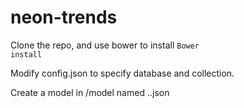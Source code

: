 # neon-trends

Clone the repo, and  use bower to install <code>Bower install</code>

Modify config.json to specify database and collection.

Create a model in /model named <db>.<collection>.json

